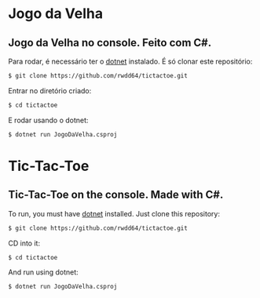 # Jogo da Velha
## Jogo da Velha no console. Feito com C#.
Para rodar, é necessário ter o [dotnet](https://dotnet.microsoft.com/en-us/download) instalado.
É só clonar este repositório:
```sh
$ git clone https://github.com/rwdd64/tictactoe.git
```
Entrar no diretório criado:
```sh
$ cd tictactoe
```
E rodar usando o dotnet:
```sh
$ dotnet run JogoDaVelha.csproj
```

# Tic-Tac-Toe
## Tic-Tac-Toe on the console. Made with C#.
To run, you must have [dotnet](https://dotnet.microsoft.com/en-us/download) installed.
Just clone this repository:
```sh
$ git clone https://github.com/rwdd64/tictactoe.git
```
CD into it:
```sh
$ cd tictactoe
```
And run using dotnet:
```sh
$ dotnet run JogoDaVelha.csproj
```

